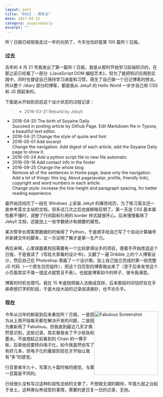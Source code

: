 ```yaml
---
layout: post
title: "0422 - 周年记" 
date: 2017-04-22 
category: soyainedaily 
excerpt: ""
---
```


所丫日报已经陪我走过一年的光阴了，今天也恰好是第 100 篇所丫日报。

### 过去

去年的 4 月 21 号我发出了第一篇所丫日报，我是从那时开始学习前端知识的，在那之前已经看了一部分《JavaScript DOM 编程艺术》，但为了能把知识应用到实践中，同时也督促自己保持学习进度和习惯，萌生了自己做一个日记博客的想法。所以整个 /diary 部分的博客，都是我从 Jekyll 的 Hello World 一步步自己用 CSS 和 JS 搭起来的。

下面是从开始到目前这个设计状态的过程记录：

> - 2016-03-21 Rebuild by Jekyll  
- 2016-04-20 The birth of Soyaine Daily  
	Succeed in posting article by Github Page. Edit Markdown file in Typora, a beautiful text editor.  
- 2016-04-21 Change the style of quote and font  
- 2016-05-01 Add excerpt  
	Change the navigation. Add digest of each article, add the Soyaine Daily page to show it.  
- 2016-05-24 Add a python script file to new file automatic  
- 2016-09-16 Add contact info in the footer  
- 2016-09-25 Change the whole blog  
	Remove all of the sentences in Home page, leave only the navigation.  
	Add a lot of things: this log, About page(avatar, profile, friendly link), copyright and word numbers in each article.  
	Change style: increase the line-height and paragraph spacing, for better reading experience.  
	
最开始还经历了一段在 Windows 上安装 Jekyll 的痛苦经历，为了练习英文还一直参考英文主站的文档，但多试几次之后也就柳暗花明了。第一天连 CSS 基本属性都不懂时，调整了行间距和引用的 border 样式就很开心。后来慢慢看熟了 Jekyll 文档，还能加上一些字数统计和摘要的属性。

某次帮学长爬客票数据的时候用了 Python，于是顺手给自己写了个自动计算编号并新建文件的脚本，又一次证明了懒才是第一生产力。

再后来啊，心里琢磨着校招需要有一个比较拿得出手的项目，便着手开始改造这个日报，于是我读了《写给大家看的设计书》，又翻了一遍 Dribble 上的个人博客设计，然后自己在 Photoshop 里画了一个设计图，加上自己独立完成的第一段完整 JS 代码（一个原生日历组件），把这个日历型的博客做出来了（至于后来发觉这个小页面其实不值一提这点就暂且不表）。也就是博客如今的样子，很令我满意。

博客的时机也很巧。我在 15 年底刚把输入法换成双拼，后来那段时间恰好处在手痒痒想打字的阶段，于是大段大段的记录阅读摘抄，也不亦乐乎。

### 现在

<img src="http://i1.piimg.com/567571/012da237d13ad885.png" style="width:15em; float:right" alt="Fabulous Screenshot">

今年从过年的断层到后来重拾所丫日报，一是因为从上周开始每天都在解决开发的问题，二是因为重新用了 Fabulous。但我直到最近几天才偶然意识到，这些记录，其实替我省了不少纸张和墨水。不由想起之前看到的 Chain 的一摞手账，后来他说要转向电子化，如今我虽然也写了有好几本，但电子化的量直到现在才开始让我有“多”的感觉。

行百里者半九十，写第九十篇时候的感觉，与第一百篇是不同的。

已经很久没有写过这种阶段性总结的文章了，不想做无谓的期待，毕竟九层之台起于垒土，这种类似养成型的事情，需要的是日复一日的记录，无他。